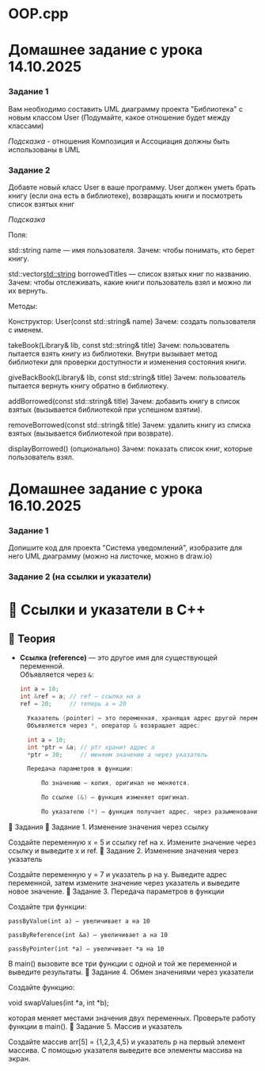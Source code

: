 # OOP.cpp

# Домашнее задание с урока 14.10.2025

### Задание 1
Вам необходимо составить UML диаграмму проекта  "Библиотека" с новым классом User (Подумайте, какое отношение будет между классами)

*Подсказка* - отношения Композиция и Ассоциация должны быть использованы в UML

### Задание 2
Добавте новый класс User в ваше программу. User должен уметь брать книгу (если она есть в библиотеке), возвращать книги и посмотреть список взятых книг

*Подсказка*

Поля:

std::string name — имя пользователя.
Зачем: чтобы понимать, кто берет книгу.

std::vector<std::string> borrowedTitles — список взятых книг по названию.
Зачем: чтобы отслеживать, какие книги пользователь взял и можно ли их вернуть.

Методы:

Конструктор: User(const std::string& name)
Зачем: создать пользователя с именем.

takeBook(Library& lib, const std::string& title)
Зачем: пользователь пытается взять книгу из библиотеки. Внутри вызывает метод библиотеки для проверки доступности и изменения состояния книги.

giveBackBook(Library& lib, const std::string& title)
Зачем: пользователь пытается вернуть книгу обратно в библиотеку.

addBorrowed(const std::string& title)
Зачем: добавить книгу в список взятых (вызывается библиотекой при успешном взятии).

removeBorrowed(const std::string& title)
Зачем: удалить книгу из списка взятых (вызывается библиотекой при возврате).

displayBorrowed() (опционально)
Зачем: показать список книг, которые пользователь взял.

# Домашнее задание с урока 16.10.2025

### Задание 1

Допишите код для проекта "Система уведомлений", изобразите для него UML диаграмму (можно на листочке, можно в draw.io)

### Задание 2 (на ссылки и указатели)

# 🧩 Ссылки и указатели в C++

## 📘 Теория

- **Ссылка (reference)** — это другое имя для существующей переменной.  
  Объявляется через `&`:
  ```cpp
  int a = 10;
  int &ref = a; // ref — ссылка на a
  ref = 20;     // теперь a = 20

    Указатель (pointer) — это переменная, хранящая адрес другой переменной.
    Объявляется через *, оператор & возвращает адрес:

    int a = 10;
    int *ptr = &a; // ptr хранит адрес a
    *ptr = 30;     // меняем значение a через указатель

    Передача параметров в функции:

        По значению — копия, оригинал не меняется.

        По ссылке (&) — функция изменяет оригинал.

        По указателю (*) — функция получает адрес, через разыменование изменяет оригинал.

📝 Задания
🔹 Задание 1. Изменение значения через ссылку

Создайте переменную x = 5 и ссылку ref на x.
Измените значение через ссылку и выведите x и ref.
🔹 Задание 2. Изменение значения через указатель

Создайте переменную y = 7 и указатель p на y.
Выведите адрес переменной, затем измените значение через указатель и выведите новое значение.
🔹 Задание 3. Передача параметров в функции

Создайте три функции:

    passByValue(int a) — увеличивает a на 10

    passByReference(int &a) — увеличивает a на 10

    passByPointer(int *a) — увеличивает *a на 10

В main() вызовите все три функции с одной и той же переменной и выведите результаты.
🔹 Задание 4. Обмен значениями через указатели

Создайте функцию:

void swapValues(int *a, int *b);

которая меняет местами значения двух переменных.
Проверьте работу функции в main().
🔹 Задание 5. Массив и указатель

Создайте массив arr[5] = {1,2,3,4,5} и указатель p на первый элемент массива.
С помощью указателя выведите все элементы массива на экран.

